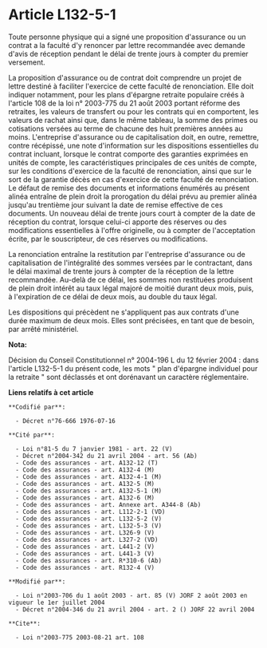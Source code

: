 # Article L132-5-1

Toute personne physique qui a signé une proposition d'assurance ou un contrat a la faculté d'y renoncer par lettre
recommandée avec demande d'avis de réception pendant le délai de trente jours à compter du premier versement.

La proposition d'assurance ou de contrat doit comprendre un projet de lettre destiné à faciliter l'exercice de cette faculté
de renonciation. Elle doit indiquer notamment, pour les plans d'épargne retraite populaire créés à l'article 108 de la loi n°
2003-775 du 21 août 2003 portant réforme des retraites, les valeurs de transfert ou pour les contrats qui en comportent, les
valeurs de rachat ainsi que, dans le même tableau, la somme des primes ou cotisations versées au terme de chacune des huit
premières années au moins. L'entreprise d'assurance ou de capitalisation doit, en outre, remettre, contre récépissé, une note
d'information sur les dispositions essentielles du contrat incluant, lorsque le contrat comporte des garanties exprimées en
unités de compte, les caractéristiques principales de ces unités de compte, sur les conditions d'exercice de la faculté de
renonciation, ainsi que sur le sort de la garantie décès en cas d'exercice de cette faculté de renonciation. Le défaut de
remise des documents et informations énumérés au présent alinéa entraîne de plein droit la prorogation du délai prévu au
premier alinéa jusqu'au trentième jour suivant la date de remise effective de ces documents. Un nouveau délai de trente jours
court à compter de la date de réception du contrat, lorsque celui-ci apporte des réserves ou des modifications essentielles à
l'offre originelle, ou à compter de l'acceptation écrite, par le souscripteur, de ces réserves ou modifications.

La renonciation entraîne la restitution par l'entreprise d'assurance ou de capitalisation de l'intégralité des sommes versées
par le contractant, dans le délai maximal de trente jours à compter de la réception de la lettre recommandée. Au-delà de ce
délai, les sommes non restituées produisent  de plein droit intérêt au taux légal majoré de moitié durant deux mois, puis, à
l'expiration de ce délai de deux mois, au double du taux légal.

Les dispositions qui précèdent ne s'appliquent pas aux contrats d'une durée maximum de deux mois. Elles sont précisées, en
tant que de besoin, par arrêté ministériel.

**Nota:**

Décision du Conseil Constitutionnel n° 2004-196 L du 12 février 2004 : dans l'article L132-5-1 du présent code, les mots "
plan d'épargne individuel pour la retraite " sont déclassés et ont dorénavant un caractère réglementaire.

**Liens relatifs à cet article**

	**Codifié par**:

	  - Décret n°76-666 1976-07-16

	**Cité par**:

	  - Loi n°81-5 du 7 janvier 1981 - art. 22 (V)
	  - Décret n°2004-342 du 21 avril 2004 - art. 56 (Ab)
	  - Code des assurances - art. A132-12 (T)
	  - Code des assurances - art. A132-4 (M)
	  - Code des assurances - art. A132-4-1 (M)
	  - Code des assurances - art. A132-5 (M)
	  - Code des assurances - art. A132-5-1 (M)
	  - Code des assurances - art. A132-6 (M)
	  - Code des assurances - art. Annexe art. A344-8 (Ab)
	  - Code des assurances - art. L112-2-1 (VD)
	  - Code des assurances - art. L132-5-2 (V)
	  - Code des assurances - art. L132-5-3 (V)
	  - Code des assurances - art. L326-9 (V)
	  - Code des assurances - art. L327-2 (VD)
	  - Code des assurances - art. L441-2 (V)
	  - Code des assurances - art. L441-3 (V)
	  - Code des assurances - art. R*310-6 (Ab)
	  - Code des assurances - art. R132-4 (V)

	**Modifié par**:

	  - Loi n°2003-706 du 1 août 2003 - art. 85 (V) JORF 2 août 2003 en vigueur le 1er juillet 2004
	  - Décret n°2004-346 du 21 avril 2004 - art. 2 () JORF 22 avril 2004

	**Cite**:

	  - Loi n°2003-775 2003-08-21 art. 108
